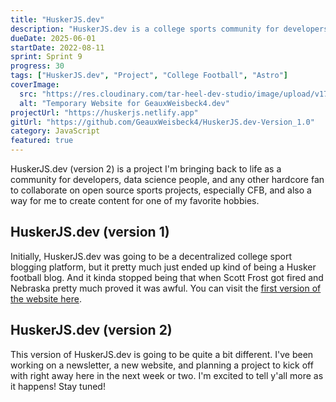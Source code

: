 ```yaml
---
title: "HuskerJS.dev"
description: "HuskerJS.dev is a college sports community for developers and computer scientists to meet and talk about sports and work on open source projects."
dueDate: 2025-06-01
startDate: 2022-08-11
sprint: Sprint 9
progress: 30
tags: ["HuskerJS.dev", "Project", "College Football", "Astro"]
coverImage:
  src: "https://res.cloudinary.com/tar-heel-dev-studio/image/upload/v1734273111/huskerjsdevoldie_myxenf.png"
  alt: "Temporary Website for GeauxWeisbeck4.dev"
projectUrl: "https://huskerjs.netlify.app"
gitUrl: "https://github.com/GeauxWeisbeck4/HuskerJS.dev-Version_1.0"
category: JavaScript
featured: true
---
```


HuskerJS.dev (version 2) is a project I'm bringing back to life as a community for developers, data science people, and any other hardcore fan to collaborate on open source sports projects, especially CFB, and also a way for me to create content for one of my favorite hobbies.

## HuskerJS.dev (version 1)

Initially, HuskerJS.dev was going to be a decentralized college sport blogging platform, but it pretty much just ended up kind of being a Husker football blog. And it kinda stopped being that when Scott Frost got fired and Nebraska pretty much proved it was awful. You can visit the [first version of the website here](https://huskerjs.netlify.app).

## HuskerJS.dev (version 2)

This version of HuskerJS.dev is going to be quite a bit different. I've been working on a newsletter, a new website, and planning a project to kick off with right away here in the next week or two. I'm excited to tell y'all more as it happens! Stay tuned!


